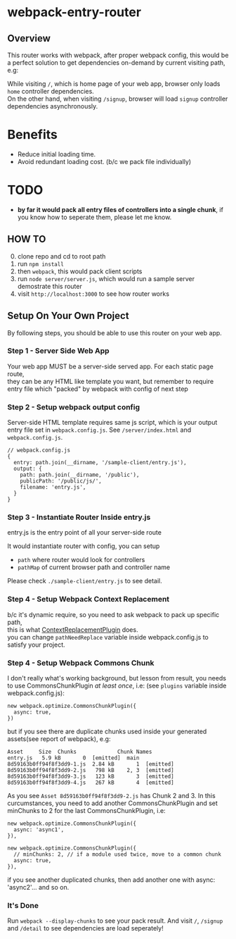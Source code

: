 # webpack-entry-router

## Overview
This router works with webpack, after proper webpack config, this would be a perfect solution to get dependencies on-demand by current visiting path, e.g:

While visiting `/`, which is home page of your web app, browser only loads `home` controller dependencies.  
On the other hand, when visiting `/signup`, browser will load `signup` controller dependencies asynchronously.  

# Benefits
- Reduce initial loading time.
- Avoid redundant loading cost. (b/c we pack file individually)

# TODO
- **by far it would pack all entry files of controllers into a single chunk**, if you know how to seperate them, please let me know.

## HOW TO
0. clone repo and cd to root path
1. run `npm install`
2. then `webpack`, this would pack client scripts
3. run `node server/server.js`, which would run a sample server demostrate this router
4. visit `http://localhost:3000` to see how router works

## Setup On Your Own Project
By following steps, you should be able to use this router on your web app.

### Step 1 - Server Side Web App
Your web app MUST be a server-side served app. For each static page route,   
they can be any HTML like template you want, but remember to require entry file which
"packed" by webpack with config of next step

### Step 2 - Setup webpack output config
Server-side HTML template requires same js script, which is your output entry file set in `webpack.config.js`.
See `/server/index.html` and `webpack.config.js`.
```
// webpack.config.js
{
  entry: path.join(__dirname, '/sample-client/entry.js'),
  output: {
    path: path.join(__dirname, '/public'),
    publicPath: '/public/js/',
    filename: 'entry.js',
  }
}
```

### Step 3 - Instantiate Router Inside entry.js
entry.js is the entry point of all your server-side route  

It would instantiate router with config, you can setup
- `path` where router would look for controllers
- `pathMap` of current browser path and controller name

Please check `./sample-client/entry.js` to see detail. 

### Step 4 - Setup Webpack Context Replacement
b/c it's dynamic require, so you need to ask webpack to pack up specific path,  
this is what [ContextReplacementPlugin](https://webpack.github.io/docs/list-of-plugins.html#contextreplacementplugin) does.  
you can change `pathNeedReplace` variable inside webpack.config.js to satisfy your project.

### Step 4 - Setup Webpack Commons Chunk
I don't really what's working background, but lesson from result, you needs to use CommonsChunkPlugin *at least once*, i.e: (see `plugins` variable inside webpack.config.js):
```
new webpack.optimize.CommonsChunkPlugin({
  async: true,
})
```
but if you see there are duplicate chunks used inside your generated assets(see report of webpack), e.g:
```
Asset     Size  Chunks             Chunk Names
entry.js   5.9 kB       0  [emitted]  main
8d59163b0ff94f8f3dd9-1.js  2.84 kB       1  [emitted]  
8d59163b0ff94f8f3dd9-2.js   798 kB    2, 3  [emitted]  
8d59163b0ff94f8f3dd9-3.js   123 kB       3  [emitted]  
8d59163b0ff94f8f3dd9-4.js   267 kB       4  [emitted]  
```
As you see `Asset 8d59163b0ff94f8f3dd9-2.js` has Chunk 2 and 3. In this curcumstances, you need to add another CommonsChunkPlugin and set minChunks to 2 for the last CommonsChunkPlugin, i.e:
```
new webpack.optimize.CommonsChunkPlugin({
  async: 'async1',
}),

new webpack.optimize.CommonsChunkPlugin({
  // minChunks: 2, // if a module used twice, move to a common chunk
  async: true,
}),
```
if you see another duplicated chunks, then add another one with async: 'async2'... and so on.

### It's Done
Run `webpack --display-chunks` to see your pack result.
And visit `/`, `/signup` and `/detail` to see dependencies are load seperately!
